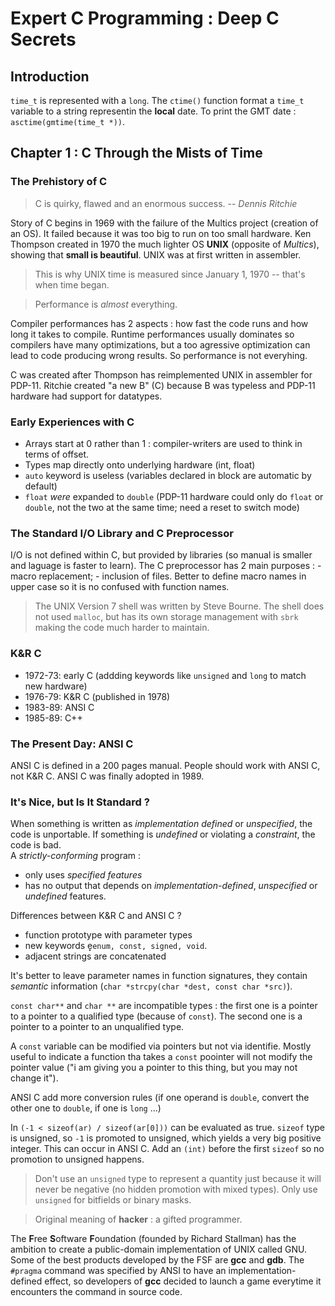 Expert C Programming : Deep C Secrets
=====================================

Introduction
------------
`time_t` is represented with a `long`. The `ctime()` function format a `time_t`
variable to a string representin the **local** date. To print the GMT date :
`asctime(gmtime(time_t *))`.

Chapter 1 : C Through the Mists of Time
---------------------------------------

### The Prehistory of C
> C is quirky, flawed and an enormous success. -- *Dennis Ritchie*

Story of C begins in 1969 with the failure of the Multics project (creation of
an OS). It failed because it was too big to run on too small hardware. Ken
Thompson created in 1970 the much lighter OS **UNIX** (opposite of _Multics_),
showing that **small is beautiful**. UNIX was at first written in assembler.

> This is why UNIX time is measured since January 1, 1970 -- that's when time
> began.

> Performance is *almost* everything.

Compiler performances has 2 aspects : how fast the code runs and how long it
takes to compile. Runtime performances usually dominates so compilers have many
optimizations, but a too agressive optimization can lead to code producing wrong
results. So performance is not everyhing.

C was created after Thompson has reimplemented UNIX in assembler for PDP-11.
Ritchie created "a new B" (C) because B was typeless and PDP-11 hardware had
support for datatypes.

### Early Experiences with C
* Arrays start at 0 rather than 1 : compiler-writers are used to think in terms
  of offset.
* Types map directly onto underlying hardware (int, float)
* `auto` keyword is useless (variables declared in block are automatic by
  default)
* `float` _were_ expanded to `double` (PDP-11 hardware could only do `float` or
  `double`, not the two at the same time; need a reset to switch mode)

### The Standard I/O Library and C Preprocessor
I/O is not defined within C, but provided by libraries (so manual is smaller and
laguage is faster to learn). The C preprocessor has 2 main purposes : - macro
replacement; - inclusion of files. Better to define macro names in upper case so
it is no confused with function names.

> The UNIX Version 7 shell was written by Steve Bourne. The shell does not used
> `malloc`, but has its own storage management with `sbrk` making the code much
> harder to maintain.

### K&R C
* 1972-73: early C (addding keywords like `unsigned` and `long` to match new
  hardware)
* 1976-79: K&R C (published in 1978)
* 1983-89: ANSI C
* 1985-89: C++

### The Present Day: ANSI C
ANSI C is defined in a 200 pages manual. People should work with ANSI C, not K&R
C. ANSI C was finally adopted in 1989.

### It's Nice, but Is It Standard ?
When something is written as _implementation defined_ or _unspecified_, the code
is unportable. If something is _undefined_ or violating a _constraint_, the code
is bad.\
A _strictly-conforming_ program :
* only uses _specified features_
* has no output that depends on _implementation-defined_, _unspecified_ or
  _undefined_ features.

Differences between K&R C and ANSI C ?
* function prototype with parameter types
* new keywords ẹ̣̣̣̣̣̣̣̣̣̣̣̣̣`enum, const, signed, void`.
* adjacent strings are concatenated

It's better to leave parameter names in function signatures, they contain
_semantic_ information (`char *strcpy(char *dest, const char *src)`).

`const char**` and `char **` are incompatible types : the first one is a pointer
to a pointer to a qualified type (because of `const`). The second one is a
pointer to a pointer to an unqualified type.

A `const` variable can be modified via pointers but not via identifie. Mostly
useful to indicate a function tha takes a `const` poointer will not modify the
pointer value ("i am giving you a pointer to this thing, but you may not change
it").

ANSI C add more conversion rules (if one operand is `double`, convert the other
one to `double`, if one is `long` ...)

In `(-1 < sizeof(ar) / sizeof(ar[0]))` can be evaluated as true. `sizeof` type
is unsigned, so `-1` is promoted to unsigned, which yields a very big positive
integer. This can occur in ANSI C. Add an `(int)` before the first `sizeof` so
no promotion to unsigned happens.

> Don't use an `unsigned` type to represent a quantity just because it will
> never be negative (no hidden promotion with mixed types).
> Only use `unsigned` for bitfields or binary masks.

> Original meaning of **hacker** : a gifted programmer.

The **F**ree **S**oftware **F**oundation (founded by Richard Stallman) has the
ambition to create a public-domain implementation of UNIX called GNU. Some of
the best products developed by the FSF are **gcc** and **gdb**. The `#pragma`
command was specified by ANSI to have an implementation-defined effect, so
developers of **gcc** decided to launch a game everytime it encounters the
command in source code.

